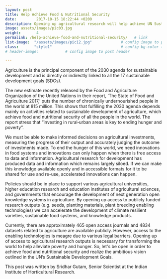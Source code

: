 ```yaml
---
layout: post
title: Help Achieve Food & Nutritional Security
date:         2017-10-15 18:22:44 +0200
description: Opening up agricultural research will help achieve UN Sustainable Development Goals related to poverty & hunger.
image: assets/images/pic03.jpg
weight:       4
permalink: /help-achieve-food-and-nutritional-security/   # link
list-image:  "/assets/images/pic12.jpg"             # config image to post list card (1..6)
class:       "style1"                               # config bg-color to post list card (1..6)
# header-image:            # config image to post header

---
```


Agriculture is the principal component of the 2030 agenda for sustainable development and is directly or indirectly linked to all the 17 sustainable development goals (SDGs). 

The new estimate recently released by the Food and Agriculture Organization of the United Nations in their report, ‘The State of Food and Agriculture 2017,’ puts the number of chronically undernourished people in the world at 815 million. This shows that fulfilling the 2030 agenda depends mainly on activities related to sustainable development of agriculture, which achieve food and nutritional security of all the people in the world. The report stress that “investing in rural‑urban areas is key to ending hunger and poverty”. 

We must be able to make informed decisions on agricultural investments, measuring the progress of their output and accurately judging the outcome of investments made. To end the hunger of this world, we need innovations in food systems and innovations can only happen when there is free access to data and information. Agricultural research for development has produced data and information which remains largely siloed. If we can make this knowledge available openly and in accessible formats for it to be shared for use and re-use, accelerated innovations can happen.  

Policies should be in place to support various agricultural universities, higher education research and education institutes of agricultural sciences, and governments that encourage the development of next generation open knowledge systems in agriculture. By opening up access to publicly funded research outputs (e.g. seeds, planting materials, plant breeding enabling technologies) we can accelerate the development of climate resilient varieties, sustainable food systems, and knowledge products. 

Currently, there are approximately 465 open access journals and 4834 datasets related to agriculture are available publicly. However, access to the enabling technologies is meagre due to various legal barriers. Opening up of access to agricultural research outputs is necessary for transforming the world to help alleviate poverty and hunger. So, let's be open in order to achieve food and nutritional security and realize the ambitious vision outlined in the UN’s Sustainable Development Goals.

This post was written by Sridhar Gutam, Senior Scientist at the Indian Institute of Horticultural Research.
